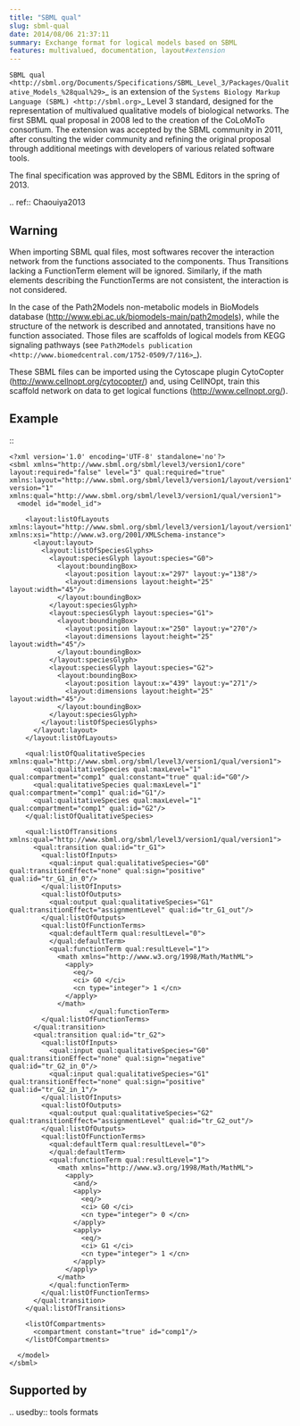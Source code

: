 ```yaml
---
title: "SBML qual"
slug: sbml-qual
date: 2014/08/06 21:37:11
summary: Exchange format for logical models based on SBML
features: multivalued, documentation, layout#extension
---
```


`SBML qual <http://sbml.org/Documents/Specifications/SBML_Level_3/Packages/Qualitative_Models_%28qual%29>`_
is an extension of the `Systems Biology Markup Language (SBML) <http://sbml.org>`_ Level 3 standard,
designed for the representation of multivalued qualitative models of biological networks.
The first SBML qual proposal in 2008 led to the creation of the CoLoMoTo consortium.
The extension was accepted by the SBML community in 2011, after consulting the wider
community and refining the original proposal through additional meetings with developers
of various related software tools.

The final specification was approved by the SBML Editors in the spring of 2013.


.. ref:: Chaouiya2013



Warning
-------

When importing SBML qual files, most softwares recover the interaction network from the functions associated to the components.
Thus Transitions lacking a FunctionTerm element will be ignored.
Similarly, if the math elements describing the FunctionTerms are not consistent, the interaction is not considered.

In the case of the Path2Models non-metabolic models in BioModels database (http://www.ebi.ac.uk/biomodels-main/path2models),
while the structure of the network is described and annotated, transitions have no function associated.
Those files are scaffolds of logical models from KEGG signaling pathways (see `Path2Models publication <http://www.biomedcentral.com/1752-0509/7/116>`_).

These SBML files can be imported using the Cytoscape plugin CytoCopter (http://www.cellnopt.org/cytocopter/) and,
using CellNOpt, train this scaffold network on data to get logical functions (http://www.cellnopt.org/).



Example
-------

::

    <?xml version='1.0' encoding='UTF-8' standalone='no'?>
    <sbml xmlns="http://www.sbml.org/sbml/level3/version1/core" layout:required="false" level="3" qual:required="true" xmlns:layout="http://www.sbml.org/sbml/level3/version1/layout/version1" version="1" xmlns:qual="http://www.sbml.org/sbml/level3/version1/qual/version1">
      <model id="model_id">
      
        <layout:listOfLayouts xmlns:layout="http://www.sbml.org/sbml/level3/version1/layout/version1" xmlns:xsi="http://www.w3.org/2001/XMLSchema-instance">
          <layout:layout>
            <layout:listOfSpeciesGlyphs>
              <layout:speciesGlyph layout:species="G0">
                <layout:boundingBox>
                  <layout:position layout:x="297" layout:y="138"/>
                  <layout:dimensions layout:height="25" layout:width="45"/>
                </layout:boundingBox>
              </layout:speciesGlyph>
              <layout:speciesGlyph layout:species="G1">
                <layout:boundingBox>
                  <layout:position layout:x="250" layout:y="270"/>
                  <layout:dimensions layout:height="25" layout:width="45"/>
                </layout:boundingBox>
              </layout:speciesGlyph>
              <layout:speciesGlyph layout:species="G2">
                <layout:boundingBox>
                  <layout:position layout:x="439" layout:y="271"/>
                  <layout:dimensions layout:height="25" layout:width="45"/>
                </layout:boundingBox>
              </layout:speciesGlyph>
            </layout:listOfSpeciesGlyphs>
          </layout:layout>
        </layout:listOfLayouts>
        
        <qual:listOfQualitativeSpecies xmlns:qual="http://www.sbml.org/sbml/level3/version1/qual/version1">
          <qual:qualitativeSpecies qual:maxLevel="1" qual:compartment="comp1" qual:constant="true" qual:id="G0"/>
          <qual:qualitativeSpecies qual:maxLevel="1" qual:compartment="comp1" qual:id="G1"/>
          <qual:qualitativeSpecies qual:maxLevel="1" qual:compartment="comp1" qual:id="G2"/>
        </qual:listOfQualitativeSpecies>
        
        <qual:listOfTransitions xmlns:qual="http://www.sbml.org/sbml/level3/version1/qual/version1">
          <qual:transition qual:id="tr_G1">
            <qual:listOfInputs>
              <qual:input qual:qualitativeSpecies="G0" qual:transitionEffect="none" qual:sign="positive" qual:id="tr_G1_in_0"/>
            </qual:listOfInputs>
            <qual:listOfOutputs>
              <qual:output qual:qualitativeSpecies="G1" qual:transitionEffect="assignmentLevel" qual:id="tr_G1_out"/>
            </qual:listOfOutputs>
            <qual:listOfFunctionTerms>
              <qual:defaultTerm qual:resultLevel="0">
              </qual:defaultTerm>
              <qual:functionTerm qual:resultLevel="1">
                <math xmlns="http://www.w3.org/1998/Math/MathML">            
                  <apply>
                    <eq/>
                    <ci> G0 </ci>
                    <cn type="integer"> 1 </cn>
                  </apply>
                </math>
                        </qual:functionTerm>
            </qual:listOfFunctionTerms>
          </qual:transition>
          <qual:transition qual:id="tr_G2">
            <qual:listOfInputs>
              <qual:input qual:qualitativeSpecies="G0" qual:transitionEffect="none" qual:sign="negative" qual:id="tr_G2_in_0"/>
              <qual:input qual:qualitativeSpecies="G1" qual:transitionEffect="none" qual:sign="positive" qual:id="tr_G2_in_1"/>
            </qual:listOfInputs>
            <qual:listOfOutputs>
              <qual:output qual:qualitativeSpecies="G2" qual:transitionEffect="assignmentLevel" qual:id="tr_G2_out"/>
            </qual:listOfOutputs>
            <qual:listOfFunctionTerms>
              <qual:defaultTerm qual:resultLevel="0">
              </qual:defaultTerm>
              <qual:functionTerm qual:resultLevel="1">
                <math xmlns="http://www.w3.org/1998/Math/MathML">            
                  <apply>
                    <and/>
                    <apply>
                      <eq/>
                      <ci> G0 </ci>
                      <cn type="integer"> 0 </cn>
                    </apply>
                    <apply>
                      <eq/>
                      <ci> G1 </ci>
                      <cn type="integer"> 1 </cn>
                    </apply>
                  </apply>
                </math>
              </qual:functionTerm>
            </qual:listOfFunctionTerms>
          </qual:transition>
        </qual:listOfTransitions>
        
        <listOfCompartments>
          <compartment constant="true" id="comp1"/>
        </listOfCompartments>
      
      </model>
    </sbml>


Supported by
------------

.. usedby:: tools formats


